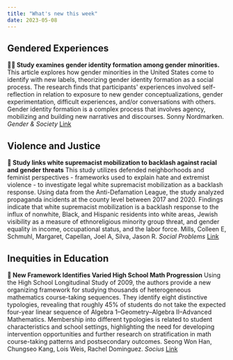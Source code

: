 ```yaml
---
title: "What's new this week"
date: 2023-05-08
---
```


## Gendered Experiences

**🏳️‍🌈 Study examines gender identity formation among gender minorities.** This article explores how gender minorities in the United States come to identify with new labels, theorizing gender identity formation as a social process. The research finds that participants' experiences involved self-reflection in relation to exposure to new gender conceptualizations, gender experimentation, difficult experiences, and/or conversations with others. Gender identity formation is a complex process that involves agency, mobilizing and building new narratives and discourses. Sonny  Nordmarken. *Gender & Society* [Link](https://doi.org/10.1177/08912432231172992)

## Violence and Justice

**🔬 Study links white supremacist mobilization to backlash against racial and gender threats** This study utilizes defended neighborhoods and feminist perspectives - frameworks used to explain hate and extremist violence - to investigate legal white supremacist mobilization as a backlash response. Using data from the Anti-Defamation League, the study analyzed propaganda incidents at the county level between 2017 and 2020. Findings indicate that white supremacist mobilization is a backlash response to the influx of nonwhite, Black, and Hispanic residents into white areas, Jewish visibility as a measure of ethnoreligious minority group threat, and gender equality in income, occupational status, and the labor force. Mills, Colleen E, Schmuhl, Margaret, Capellan, Joel A, Silva, Jason R. *Social Problems* [Link](https://doi.org/10.1093/socpro/spad020)

## Inequities in Education

**🧮 New Framework Identifies Varied High School Math Progression** Using the High School Longitudinal Study of 2009, the authors provide a new organizing framework for studying thousands of heterogeneous mathematics course-taking sequences. They identify eight distinctive typologies, revealing that roughly 45% of students do not take the expected four-year linear sequence of Algebra 1–Geometry–Algebra II–Advanced Mathematics. Membership into different typologies is related to student characteristics and school settings, highlighting the need for developing intervention opportunities and further research on stratification in math course-taking patterns and postsecondary outcomes. Seong Won  Han, Chungseo  Kang, Lois  Weis, Rachel  Dominguez. *Socius* [Link](https://doi.org/10.1177/23780231231169259)